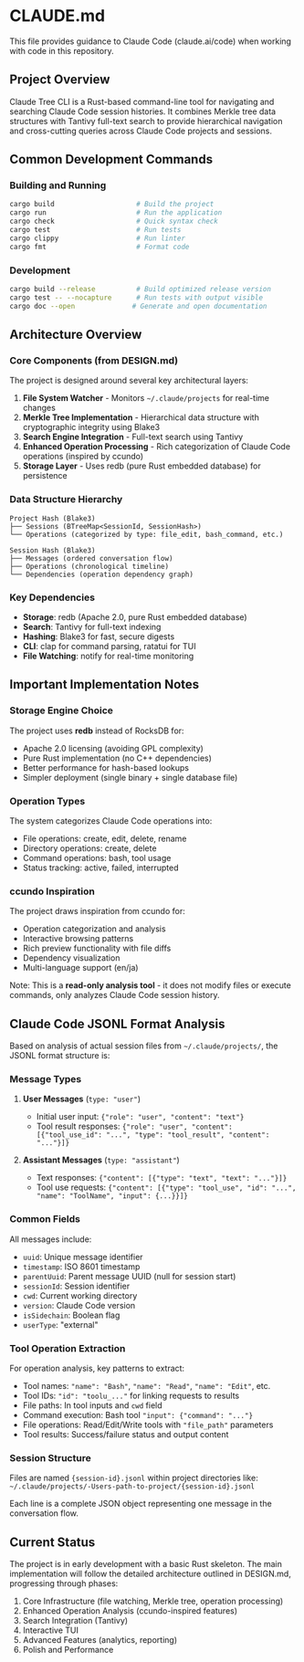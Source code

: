 # CLAUDE.md

This file provides guidance to Claude Code (claude.ai/code) when working with code in this repository.

## Project Overview

Claude Tree CLI is a Rust-based command-line tool for navigating and searching Claude Code session histories. It combines Merkle tree data structures with Tantivy full-text search to provide hierarchical navigation and cross-cutting queries across Claude Code projects and sessions.

## Common Development Commands

### Building and Running
```bash
cargo build                    # Build the project
cargo run                      # Run the application
cargo check                    # Quick syntax check
cargo test                     # Run tests
cargo clippy                   # Run linter
cargo fmt                      # Format code
```

### Development
```bash
cargo build --release          # Build optimized release version
cargo test -- --nocapture      # Run tests with output visible
cargo doc --open              # Generate and open documentation
```

## Architecture Overview

### Core Components (from DESIGN.md)

The project is designed around several key architectural layers:

1. **File System Watcher** - Monitors `~/.claude/projects` for real-time changes
2. **Merkle Tree Implementation** - Hierarchical data structure with cryptographic integrity using Blake3
3. **Search Engine Integration** - Full-text search using Tantivy
4. **Enhanced Operation Processing** - Rich categorization of Claude Code operations (inspired by ccundo)
5. **Storage Layer** - Uses redb (pure Rust embedded database) for persistence

### Data Structure Hierarchy
```
Project Hash (Blake3)
├── Sessions (BTreeMap<SessionId, SessionHash>)
└── Operations (categorized by type: file_edit, bash_command, etc.)

Session Hash (Blake3)  
├── Messages (ordered conversation flow)
├── Operations (chronological timeline)
└── Dependencies (operation dependency graph)
```

### Key Dependencies
- **Storage**: redb (Apache 2.0, pure Rust embedded database)
- **Search**: Tantivy for full-text indexing
- **Hashing**: Blake3 for fast, secure digests
- **CLI**: clap for command parsing, ratatui for TUI
- **File Watching**: notify for real-time monitoring

## Important Implementation Notes

### Storage Engine Choice
The project uses **redb** instead of RocksDB for:
- Apache 2.0 licensing (avoiding GPL complexity)
- Pure Rust implementation (no C++ dependencies)
- Better performance for hash-based lookups
- Simpler deployment (single binary + single database file)

### Operation Types
The system categorizes Claude Code operations into:
- File operations: create, edit, delete, rename
- Directory operations: create, delete  
- Command operations: bash, tool usage
- Status tracking: active, failed, interrupted

### ccundo Inspiration
The project draws inspiration from ccundo for:
- Operation categorization and analysis
- Interactive browsing patterns
- Rich preview functionality with file diffs
- Dependency visualization
- Multi-language support (en/ja)

Note: This is a **read-only analysis tool** - it does not modify files or execute commands, only analyzes Claude Code session history.

## Claude Code JSONL Format Analysis

Based on analysis of actual session files from `~/.claude/projects/`, the JSONL format structure is:

### Message Types

1. **User Messages** (`type: "user"`)
   - Initial user input: `{"role": "user", "content": "text"}`
   - Tool result responses: `{"role": "user", "content": [{"tool_use_id": "...", "type": "tool_result", "content": "..."}]}`

2. **Assistant Messages** (`type: "assistant"`)
   - Text responses: `{"content": [{"type": "text", "text": "..."}]}`
   - Tool use requests: `{"content": [{"type": "tool_use", "id": "...", "name": "ToolName", "input": {...}}]}`

### Common Fields

All messages include:
- `uuid`: Unique message identifier
- `timestamp`: ISO 8601 timestamp
- `parentUuid`: Parent message UUID (null for session start)
- `sessionId`: Session identifier
- `cwd`: Current working directory
- `version`: Claude Code version
- `isSidechain`: Boolean flag
- `userType`: "external"

### Tool Operation Extraction

For operation analysis, key patterns to extract:
- Tool names: `"name": "Bash"`, `"name": "Read"`, `"name": "Edit"`, etc.
- Tool IDs: `"id": "toolu_..."` for linking requests to results
- File paths: In tool inputs and `cwd` field
- Command execution: Bash tool `"input": {"command": "..."}`
- File operations: Read/Edit/Write tools with `"file_path"` parameters
- Tool results: Success/failure status and output content

### Session Structure

Files are named `{session-id}.jsonl` within project directories like:
`~/.claude/projects/-Users-path-to-project/{session-id}.jsonl`

Each line is a complete JSON object representing one message in the conversation flow.

## Current Status

The project is in early development with a basic Rust skeleton. The main implementation will follow the detailed architecture outlined in DESIGN.md, progressing through phases:
1. Core Infrastructure (file watching, Merkle tree, operation processing)
2. Enhanced Operation Analysis (ccundo-inspired features)
3. Search Integration (Tantivy)
4. Interactive TUI
5. Advanced Features (analytics, reporting)
6. Polish and Performance